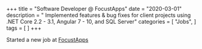 +++
title = "Software Developer @ FocustApps"
date = "2020-03-01"
description = " Implemented features & bug fixes for client projects using .NET Core 2.2 - 3.1, Angular 7 - 10, and SQL Server"
categories = [
    "Jobs",
]
tags = [
]
+++

Started a new job at [FocustApps](https://focustapps.com/)
